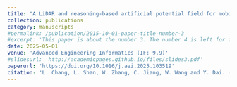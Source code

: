 ```yaml
---
title: "A LiDAR and reasoning-based artificial potential field for mobile robot navigation in unknown and dynamic environments"
collection: publications
category: manuscripts
#permalink: /publication/2015-10-01-paper-title-number-3
#excerpt: 'This paper is about the number 3. The number 4 is left for future work.'
date: 2025-05-01
venue: 'Advanced Engineering Informatics (IF: 9.9)'
#slidesurl: 'http://academicpages.github.io/files/slides3.pdf'
paperurl: 'https://doi.org/10.1016/j.aei.2025.103519'
citation: 'L. Chang, L. Shan, W. Zhang, C. Jiang, W. Wang and Y. Dai. (2025). &quot;A LiDAR and reasoning-based artificial potential field for mobile robot navigation in unknown and dynamic environments..&quot; <i>Advanced Engineering Informatics</i>. 67 (2025): 103519.'
---
```

